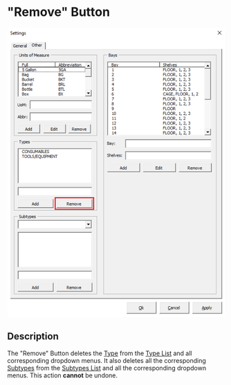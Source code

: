 # "Remove" Button

![Alt text](/images/image86.png "Remove Button")

## Description

The "Remove" Button deletes the [Type](13_type.md) from the [Type List](83_type_list.md) and all corresponding dropdown menus. It also deletes all the corresponding [Subtypes](14_subtype.md) from the [Subtypes List](89_subtype_list.md) and all the corresponding dropdown menus. This action **cannot** be undone.
